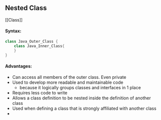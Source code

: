 ## Nested Class
[[Class]]

#### Syntax:
```java
class Java_Outer_Class {
	class Java_Inner_Class{
	}
}
```

#### Advantages:
- Can access all members of the outer class. Even private
- Used to develop more readable and maintainable code
	- because it logically groups classes and interfaces in 1 place
- Requires less code to write
- Allows a class definition to be nested inside the definition of another class
- Used when defining a class that is strongly affiliated with another class
- 
